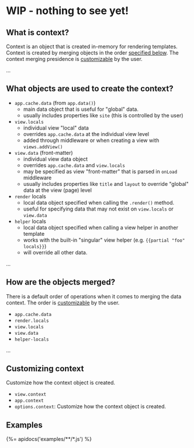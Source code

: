 # WIP - nothing to see yet!

## What is context?

Context is an object that is created in-memory for rendering templates. Context is created by merging objects in the order [specified below](#how-are-objects-merged). The context merging presidence is [customizable](#customizing-context) by the user.

...

## What objects are used to create the context?

- `app.cache.data` (from `app.data()`)
  * main data object that is useful for "global" data.
  * usually includes properties like `site` (this is controlled by the user)
- `view.locals`
  * individual view "local" data
  * overrides `app.cache.data` at the individual view level
  * added through middleware or when creating a view with `views.addView()`
- `view.data` (front-matter)
  * individual view data object
  * overrides `app.cache.data` and `view.locals`
  * may be specified as view "front-matter" that is parsed in `onLoad` middleware
  * usually includes properties like `title` and `layout` to override "global" data at the view (page) level
- `render` locals
  * local data object specified when calling the `.render()` method.
  * useful for specifying data that may not exist on `view.locals` or `view.data`
- `helper` locals
  * local data object specified when calling a view helper in another template
  * works with the built-in "singular" view helper (e.g. `{{partial "foo" locals}}`)
  * will override all other data.

...

## How are the objects merged?

There is a default order of operations when it comes to merging the data context. The order is [customizable](#customizing-context) by the user.

- `app.cache.data`
- `render.locals`
- `view.locals`
- `view.data`
- `helper-locals`

...

## Customizing context

Customize how the context object is created.

- `view.context`
- `app.context`
- `options.context`: Customize how the context object is created.

## Examples
{%= apidocs('examples/**/*.js') %}
